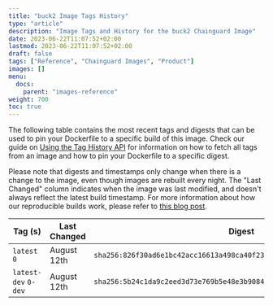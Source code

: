 ```yaml
---
title: "buck2 Image Tags History"
type: "article"
description: "Image Tags and History for the buck2 Chainguard Image"
date: 2023-06-22T11:07:52+02:00
lastmod: 2023-06-22T11:07:52+02:00
draft: false
tags: ["Reference", "Chainguard Images", "Product"]
images: []
menu:
  docs:
    parent: "images-reference"
weight: 700
toc: true
---
```


The following table contains the most recent tags and digests that can be used to pin your Dockerfile to a specific build of this image. Check our guide on [Using the Tag History API](/chainguard/chainguard-images/using-the-tag-history-api/) for information on how to fetch all tags from an image and how to pin your Dockerfile to a specific digest.

Please note that digests and timestamps only change when there is a change to the image, even though images are rebuilt every night. The "Last Changed" column indicates when the image was last modified, and doesn't always reflect the latest build timestamp. For more information about how our reproducible builds work, please refer to [this blog post](https://www.chainguard.dev/unchained/reproducing-chainguards-reproducible-image-builds).

| Tag (s)               | Last Changed | Digest                                                                    |
|-----------------------|--------------|---------------------------------------------------------------------------|
|  `latest` `0`         | August 12th  | `sha256:826f30ad6e1bc42acc16613a498ca40f23df916401f3f5f8a347b6291c86fe60` |
|  `latest-dev` `0-dev` | August 12th  | `sha256:5b24c1da9c2eed3d73e769b5e48e3b908434c201f4adbff6720f72d509b755e6` |
